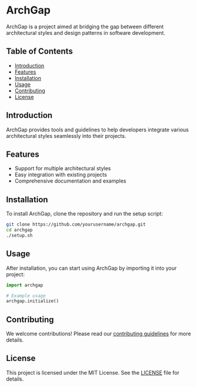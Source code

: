 # ArchGap

ArchGap is a project aimed at bridging the gap between different architectural styles and design patterns in software development.

## Table of Contents
- [Introduction](#introduction)
- [Features](#features)
- [Installation](#installation)
- [Usage](#usage)
- [Contributing](#contributing)
- [License](#license)

## Introduction
ArchGap provides tools and guidelines to help developers integrate various architectural styles seamlessly into their projects.

## Features
- Support for multiple architectural styles
- Easy integration with existing projects
- Comprehensive documentation and examples

## Installation
To install ArchGap, clone the repository and run the setup script:

```bash
git clone https://github.com/yourusername/archgap.git
cd archgap
./setup.sh
```

## Usage
After installation, you can start using ArchGap by importing it into your project:

```python
import archgap

# Example usage
archgap.initialize()
```

## Contributing
We welcome contributions! Please read our [contributing guidelines](CONTRIBUTING.md) for more details.

## License
This project is licensed under the MIT License. See the [LICENSE](LICENSE) file for details.
